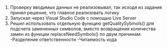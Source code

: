 1) Проверку вводимых данных не реализовывал, так исходя из задания принял решение, что главное реализовать логику
2) Запускал через Visual Studio Code с помощью Live Server
3) Решил использовать отдельную функцию getQualitySybmols() для подсчета замененных символов, вместо возвращения количества замен из функции replaceNeedSymbols() по двум причинам:
   -Разделение ответственности
   -Читаемость кода
